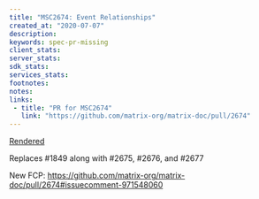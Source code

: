```yaml
---
title: "MSC2674: Event Relationships"
created_at: "2020-07-07"
description:
keywords: spec-pr-missing
client_stats:
server_stats:
sdk_stats:
services_stats:
footnotes:
notes:
links:
 - title: "PR for MSC2674"
   link: "https://github.com/matrix-org/matrix-doc/pull/2674"
---
```

[Rendered](https://github.com/uhoreg/matrix-doc/blob/aggregations-overview/proposals/2674-event-relationships.md)

Replaces #1849 along with #2675, #2676, and #2677

New FCP: https://github.com/matrix-org/matrix-doc/pull/2674#issuecomment-971548060
